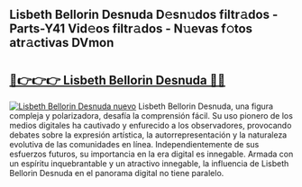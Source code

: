## Lisbeth Bellorin Desnuda D𝚎sn𝚞dos filtr𝚊dos - Parts-Y41 Vid𝚎os filtr𝚊dos - N𝚞evas f𝚘tos atr𝚊ctivas DVmon

# <h2><a href="http://mb9enz9.tromn.icu/?c=Lisbeth+Bellorin+Desnuda">🔗👉👉👉 Lisbeth Bellorin Desnuda 🔗🔗</a></h2>

[![Lisbeth Bellorin Desnuda nuevo](https://i.imgur.com/pEAQMta.gif)](http://mb9enz9.tromn.icu/?c=Lisbeth+Bellorin+Desnuda)
Lisbeth Bellorin Desnuda, una figura compleja y polarizadora, desafía la comprensión fácil. Su uso pionero de los medios digitales ha cautivado y enfurecido a los observadores, provocando debates sobre la expresión artística, la autorrepresentación y la naturaleza evolutiva de las comunidades en línea. Independientemente de sus esfuerzos futuros, su importancia en la era digital es innegable. Armada con un espíritu inquebrantable y un atractivo innegable, la influencia de Lisbeth Bellorin Desnuda en el panorama digital no tiene paralelo.
